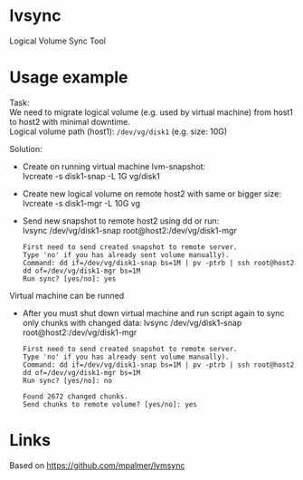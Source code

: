 lvsync
======

Logical Volume Sync Tool


Usage example
======
Task:<br>
  We need to migrate logical volume (e.g. used by virtual machine) from host1 to host2 with minimal downtime.<br>
  Logical volume path (host1): <code>/dev/vg/disk1</code> (e.g. size: 10G)

Solution:<br>
- Create on running virtual machine lvm-snapshot:<br>
lvcreate -s disk1-snap -L 1G vg/disk1

- Create new logical volume on remote host2 with same or bigger size:<br>
lvcreate -s disk1-mgr -L 10G vg

- Send new snapshot to remote host2 using dd or run:<br>
lvsync /dev/vg/disk1-snap root@host2:/dev/vg/disk1-mgr

      First need to send created snapshot to remote server.
      Type 'no' if you has already sent volume manually).
      Command: dd if=/dev/vg/disk1-snap bs=1M | pv -ptrb | ssh root@host2 dd of=/dev/vg/disk1-mgr bs=1M
      Run sync? [yes/no]: yes

Virtual machine can be runned<br>

- After you must shut down virtual machine and run script again to sync only chunks with changed data:
lvsync /dev/vg/disk1-snap root@host2:/dev/vg/disk1-mgr
  
      First need to send created snapshot to remote server.
      Type 'no' if you has already sent volume manually).
      Command: dd if=/dev/vg/disk1-snap bs=1M | pv -ptrb | ssh root@host2 dd of=/dev/vg/disk1-mgr bs=1M
      Run sync? [yes/no]: no

      Found 2672 changed chunks.
      Send chunks to remote volume? [yes/no]: yes
</code>

Links
======
Based on https://github.com/mpalmer/lvmsync
